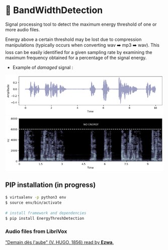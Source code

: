 # :signal_strength: BandWidthDetection

Signal processing tool to detect the maximum energy threshold of one or more audio files. 

Energy above a certain threshold may be lost due to compression manipulations (typically occurs when converting wav :arrow_right: mp3 :arrow_right: wav). This loss can be easily identified for a given sampling rate by examining the maximum frequency obtained for a percentage of the signal energy.  

* Example of _damaged_ signal :

![Damaged signal (10s long excerpt) ](/images/sig.png)
![Corresponding spectrogram (10s long excerpt) ](/images/spectrogram.png)

## PIP installation (in progress)
```bash 
$ virtualenv -p python3 env
$ source env/bin/activate

# install framework and dependencies
$ pip install EnergyThreshDetection
```

### Audio files from LibriVox
["Demain dès l'aube" (V. HUGO, 1856) read by __Ezwa__.](https://librivox.org/compilation-de-poemes-007-by-various)

